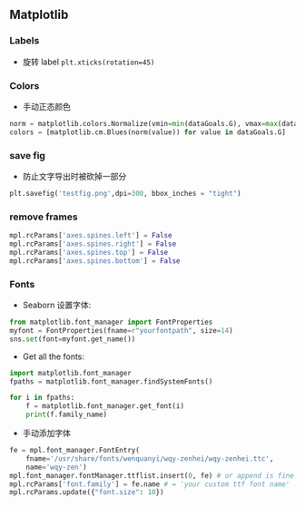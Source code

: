 
## Matplotlib

### Labels

- 旋转 label `plt.xticks(rotation=45)`

### Colors

- 手动正态颜色
```python
norm = matplotlib.colors.Normalize(vmin=min(dataGoals.G), vmax=max(dataGoals.G))
colors = [matplotlib.cm.Blues(norm(value)) for value in dataGoals.G]
```

### save fig

- 防止文字导出时被砍掉一部分

```python
plt.savefig('testfig.png',dpi=300, bbox_inches = "tight")
```

### remove frames

```python
mpl.rcParams['axes.spines.left'] = False
mpl.rcParams['axes.spines.right'] = False
mpl.rcParams['axes.spines.top'] = False
mpl.rcParams['axes.spines.bottom'] = False
```

### Fonts
- Seaborn 设置字体:
```python
from matplotlib.font_manager import FontProperties
myfont = FontProperties(fname=r"yourfontpath", size=14)
sns.set(font=myfont.get_name())
```
- Get all the fonts:
```python
import matplotlib.font_manager
fpaths = matplotlib.font_manager.findSystemFonts()

for i in fpaths:
    f = matplotlib.font_manager.get_font(i)
    print(f.family_name)
```
- 手动添加字体
```python
fe = mpl.font_manager.FontEntry(
    fname='/usr/share/fonts/wenquanyi/wqy-zenhei/wqy-zenhei.ttc',
    name='wqy-zen')
mpl.font_manager.fontManager.ttflist.insert(0, fe) # or append is fine
mpl.rcParams['font.family'] = fe.name # = 'your custom ttf font name'
mpl.rcParams.update({"font.size": 10})
```
